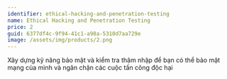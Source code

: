 ```yaml
---
identifier: ethical-hacking-and-penetration-testing
name: Ethical Hacking and Penetration Testing
price: 2
guid: 6377df4c-9f94-41c1-a98a-5310d7aa729e
image: /assets/img/products/2.png
---
```

Xây dựng kỹ năng bảo mật và kiểm tra thâm nhập để bạn có thể bảo mật mạng của mình và ngăn chặn các cuộc tấn công độc hại